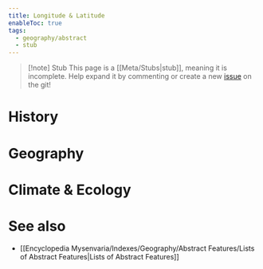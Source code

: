 ```yaml
---
title: Longitude & Latitude
enableToc: true
tags:
  - geography/abstract
  - stub
---
```


> [!note] Stub
> This page is a [[Meta/Stubs|stub]], meaning it is incomplete. Help expand it by commenting or create a new [issue](https://github.com/RagtimeGal/quartz--encyclopedia-mysenvaria/issues/new/choose) on the git!


# History

# Geography

# Climate & Ecology

# See also
- [[Encyclopedia Mysenvaria/Indexes/Geography/Abstract Features/Lists of Abstract Features|Lists of Abstract Features]]
